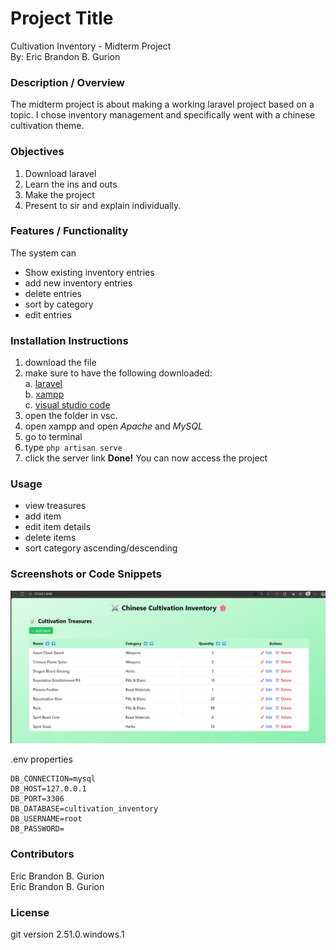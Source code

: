 # Project Title
Cultivation Inventory - Midterm Project <br>
By: Eric Brandon B. Gurion

### Description / Overview
The midterm project is about making a working laravel project based on a topic. I chose inventory management and specifically went with a chinese cultivation theme.

### Objectives
1. Download laravel
2. Learn the ins and outs
3. Make the project
4. Present to sir and explain individually.

### Features / Functionality
The system can
- Show existing inventory entries
- add new inventory entries
- delete entries
- sort by category
- edit entries
### Installation Instructions
1. download the file
2. make sure to have the following downloaded: <br>
   a. [laravel](https://laravel.com/docs/12.x/installation) <br>
   b. [xampp](https://www.apachefriends.org/download.html) <br>
   c. [visual studio code](https://code.visualstudio.com/download) <br>
3. open the folder in vsc.
4. open xampp and open *Apache* and *MySQL*
5. go to terminal
6. type `php artisan serve`
7. click the server link
**Done!** You can now access the project

### Usage
- view treasures
- add item
- edit item details
- delete items
- sort category ascending/descending
  
### Screenshots or Code Snippets
![home page](cultivation_inventory/public/image.png)

.env properties
```
DB_CONNECTION=mysql
DB_HOST=127.0.0.1
DB_PORT=3306
DB_DATABASE=cultivation_inventory
DB_USERNAME=root
DB_PASSWORD=
```

### Contributors
Eric Brandon B. Gurion  
Eric Brandon B. Gurion

### License
git version 2.51.0.windows.1

